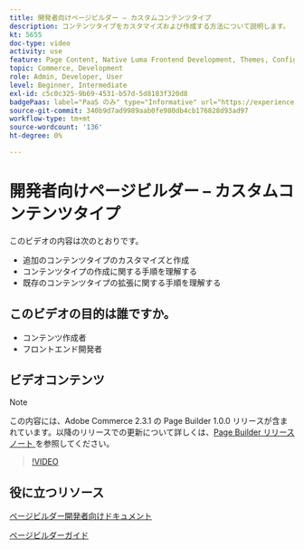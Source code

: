 ```yaml
---
title: 開発者向けページビルダー – カスタムコンテンツタイプ
description: コンテンツタイプをカスタマイズおよび作成する方法について説明します。 コンテンツタイプの作成に関する手順を理解する​。 既存のコンテンツタイプの拡張に関する手順を理解する。
kt: 5655
doc-type: video
activity: use
feature: Page Content, Native Luma Frontend Development, Themes, Configuration
topic: Commerce, Development
role: Admin, Developer, User
level: Beginner, Intermediate
exl-id: c5c0c325-9b69-4531-b57d-5d8183f320d8
badgePaas: label="PaaS のみ" type="Informative" url="https://experienceleague.adobe.com/ja/docs/commerce/user-guides/product-solutions" tooltip="Adobe Commerce on Cloud プロジェクト（Adobeが管理する PaaS インフラストラクチャ）およびオンプレミスプロジェクトにのみ適用されます。"
source-git-commit: 340b9d7ad9989aab0fe980db4cb176828d93ad97
workflow-type: tm+mt
source-wordcount: '136'
ht-degree: 0%

---
```


# 開発者向けページビルダー – カスタムコンテンツタイプ

このビデオの内容は次のとおりです。

- 追加のコンテンツタイプのカスタマイズと作成
- コンテンツタイプの作成に関する手順を理解する&#x200B;
- 既存のコンテンツタイプの拡張に関する手順を理解する

## このビデオの目的は誰ですか。

- コンテンツ作成者
- フロントエンド開発者

## ビデオコンテンツ

>[!NOTE]
>
>この内容には、Adobe Commerce 2.3.1 の Page Builder 1.0.0 リリースが含まれています。以降のリリースでの更新について詳しくは、[Page Builder リリースノート ](https://experienceleague.adobe.com/docs/commerce-admin/page-builder/release-notes.html?lang=ja) を参照してください。

>[!VIDEO](https://video.tv.adobe.com/v/35714?quality=12&learn=on)

## 役に立つリソース

[ ページビルダー開発者向けドキュメント ](https://developer.adobe.com/commerce/frontend-core/page-builder/)

[ ページビルダーガイド ](https://experienceleague.adobe.com/docs/commerce-admin/page-builder/introduction.html?lang=ja)
